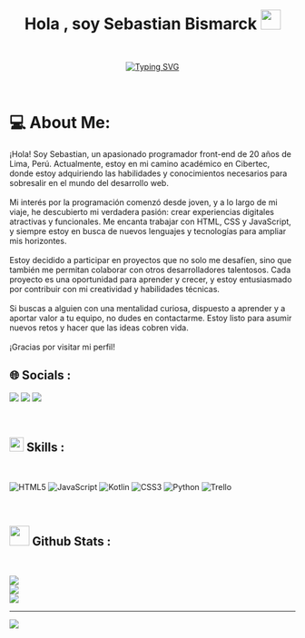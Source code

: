 <h1 align="center"><b>Hola , soy Sebastian Bismarck </b><img src="https://media.giphy.com/media/hvRJCLFzcasrR4ia7z/giphy.gif" width="35"></h1>
<!--  --> 
<br>
<p align="center">
  <a href="https://git.io/typing-svg"><img src="https://readme-typing-svg.demolab.com?font=Fira+Code&pause=1000&width=435&lines=Soy+estudiante+de+Informatica+" alt="Typing SVG" /></a>
</p>


<br>


# :computer: About Me:
¡Hola! Soy Sebastian, un apasionado programador front-end de 20 años de Lima, Perú. Actualmente, estoy en mi camino académico en Cibertec, donde estoy adquiriendo las habilidades y conocimientos necesarios para sobresalir en el mundo del desarrollo web.<br><br>Mi interés por la programación comenzó desde joven, y a lo largo de mi viaje, he descubierto mi verdadera pasión: crear experiencias digitales atractivas y funcionales. Me encanta trabajar con HTML, CSS y JavaScript, y siempre estoy en busca de nuevos lenguajes y tecnologías para ampliar mis horizontes.<br><br>Estoy decidido a participar en proyectos que no solo me desafíen, sino que también me permitan colaborar con otros desarrolladores talentosos. Cada proyecto es una oportunidad para aprender y crecer, y estoy entusiasmado por contribuir con mi creatividad y habilidades técnicas.<br><br>Si buscas a alguien con una mentalidad curiosa, dispuesto a aprender y a aportar valor a tu equipo, no dudes en contactarme. Estoy listo para asumir nuevos retos y hacer que las ideas cobren vida.<br><br>¡Gracias por visitar mi perfil!


## 🌐 Socials :
<a href="https://www.linkedin.com/in/sebastian-bismarck-917875286/"><img src="https://img.shields.io/badge/-Sebastian_Bismarck-blue?logo=linkedin&style=flat-square"></a>
<a href="https://www.instagram.com/fesback_/"><img src="https://img.shields.io/badge/-Sebastian_Bismarck-pink?logo=instagram&style=flat-square"/></a>
<a href="mailto:bismarck21300@gmail.com"><img src="https://img.shields.io/badge/-bismarck21300@gmail.com-black?logo=gmail&style=flat-square"/></a>

<br>

## <img src="https://media2.giphy.com/media/QssGEmpkyEOhBCb7e1/giphy.gif?cid=ecf05e47a0n3gi1bfqntqmob8g9aid1oyj2wr3ds3mg700bl&rid=giphy.gif" width ="25"><b> Skills :</b>


<br>

![HTML5](https://img.shields.io/badge/html5-%23E34F26.svg?style=for-the-badge&logo=html5&logoColor=white) ![JavaScript](https://img.shields.io/badge/javascript-%23323330.svg?style=for-the-badge&logo=javascript&logoColor=%23F7DF1E) ![Kotlin](https://img.shields.io/badge/kotlin-%237F52FF.svg?style=for-the-badge&logo=kotlin&logoColor=white) ![CSS3](https://img.shields.io/badge/css3-%231572B6.svg?style=for-the-badge&logo=css3&logoColor=white) ![Python](https://img.shields.io/badge/python-3670A0?style=for-the-badge&logo=python&logoColor=ffdd54) ![Trello](https://img.shields.io/badge/Trello-%23026AA7.svg?style=for-the-badge&logo=Trello&logoColor=white)

<br>

## <img src="https://media.giphy.com/media/iY8CRBdQXODJSCERIr/giphy.gif" width="35"><b> Github Stats :</b>

<br>

![](https://github-readme-stats.vercel.app/api?username=Fesback&theme=react&hide_border=false&include_all_commits=false&count_private=false)<br/>
![](https://github-readme-streak-stats.herokuapp.com/?user=Fesback&theme=react&hide_border=false)<br/>
![](https://github-readme-stats.vercel.app/api/top-langs/?username=Fesback&theme=react&hide_border=false&include_all_commits=false&count_private=false&layout=compact)

---
[![](https://visitcount.itsvg.in/api?id=Fesback&icon=0&color=0)](https://visitcount.itsvg.in)

<!-- Proudly created with GPRM ( https://gprm.itsvg.in ) -->
